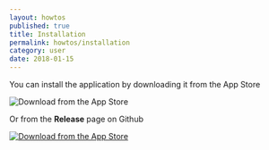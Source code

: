 ```yaml
---
layout: howtos
published: true
title: Installation
permalink: howtos/installation
category: user
date: 2018-01-15
---
```

You can install the application by downloading it from the App Store

![Download from the App Store](https://user-images.githubusercontent.com/663460/26986739-23bffc6e-4d49-11e7-92a2-cdba1b517a08.png "Available soon")

Or from the **Release** page on Github

[![Download from the App Store](https://user-images.githubusercontent.com/663460/30159664-a0e818f4-93c9-11e7-9937-501201c36709.png)](https://github.com/flyve-mdm/ios-mdm-agent/releases)

